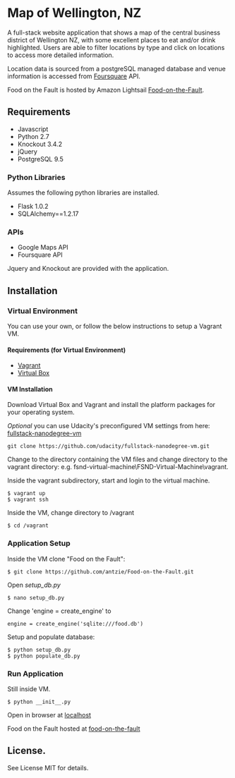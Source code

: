 # Map of Wellington, NZ
A full-stack website application that shows a map of the central business district of Wellington NZ, with some excellent places to eat and/or drink highlighted. Users are able to filter locations by type and click on locations to access more detailed information. 

Location data is sourced from a postgreSQL managed database and venue information is accessed from [Foursquare](https://foursquare.com) API. 

Food on the Fault is hosted by Amazon Lightsail [Food-on-the-Fault](http://food-on-the-fault.com/).

## Requirements
- Javascript
- Python 2.7
- Knockout 3.4.2
- jQuery
- PostgreSQL 9.5

### Python Libraries
Assumes the following python libraries are installed.
- Flask 1.0.2
- SQLAlchemy==1.2.17

### APIs
- Google Maps API
- Foursquare API

Jquery and Knockout are provided with the application.

## Installation
### Virtual Environment
You can use your own, or follow the below instructions to setup a Vagrant VM.
#### Requirements (for Virtual Environment)
- [Vagrant](https://www.vagrantup.com/)
- [Virtual Box](https://www.virtualbox.org/)

#### VM Installation
Download Virtual Box and Vagrant and install the platform packages for your operating system.

*Optional* you can use Udacity's preconfigured VM settings from here:
[fullstack-nanodegree-vm](https://github.com/udacity/fullstack-nanodegree-vm.git)
``` 
git clone https://github.com/udacity/fullstack-nanodegree-vm.git
```

Change to the directory containing the VM files and change directory to the vagrant directory:
e.g. fsnd-virtual-machine\FSND-Virtual-Machine\vagrant.

Inside the vagrant subdirectory, start and login to the virtual machine.
``` 
$ vagrant up
$ vagrant ssh
```
Inside the VM, change directory to /vagrant 
```
$ cd /vagrant
```
### Application Setup 
Inside the VM clone "Food on the Fault":
```
$ git clone https://github.com/antzie/Food-on-the-Fault.git 
```
Open *setup_db.py*
``` 
$ nano setup_db.py
```
Change 'engine = create_engine' to
```
engine = create_engine('sqlite:///food.db')
```
Setup and populate database:
```
$ python setup_db.py
$ python populate_db.py
```

### Run Application
Still inside VM.
```
$ python __init__.py
```
Open in browser at [localhost](http://localhost:8000/)

Food on the Fault hosted at [food-on-the-fault](http://food-on-the-fault.com/)

## License.
See License MIT for details.
